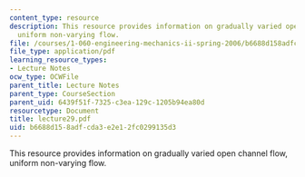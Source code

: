 ```yaml
---
content_type: resource
description: This resource provides information on gradually varied open channel flow,
  uniform non-varying flow.
file: /courses/1-060-engineering-mechanics-ii-spring-2006/b6688d158adfcda3e2e12fc0299135d3_lecture29.pdf
file_type: application/pdf
learning_resource_types:
- Lecture Notes
ocw_type: OCWFile
parent_title: Lecture Notes
parent_type: CourseSection
parent_uid: 6439f51f-7325-c3ea-129c-1205b94ea80d
resourcetype: Document
title: lecture29.pdf
uid: b6688d15-8adf-cda3-e2e1-2fc0299135d3
---
```

This resource provides information on gradually varied open channel flow, uniform non-varying flow.